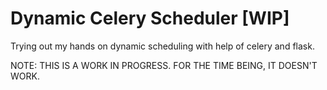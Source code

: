 # Dynamic Celery Scheduler [WIP]

Trying out my hands on dynamic scheduling with help of celery and flask. 

NOTE: THIS IS A WORK IN PROGRESS. FOR THE TIME BEING, IT DOESN'T WORK.